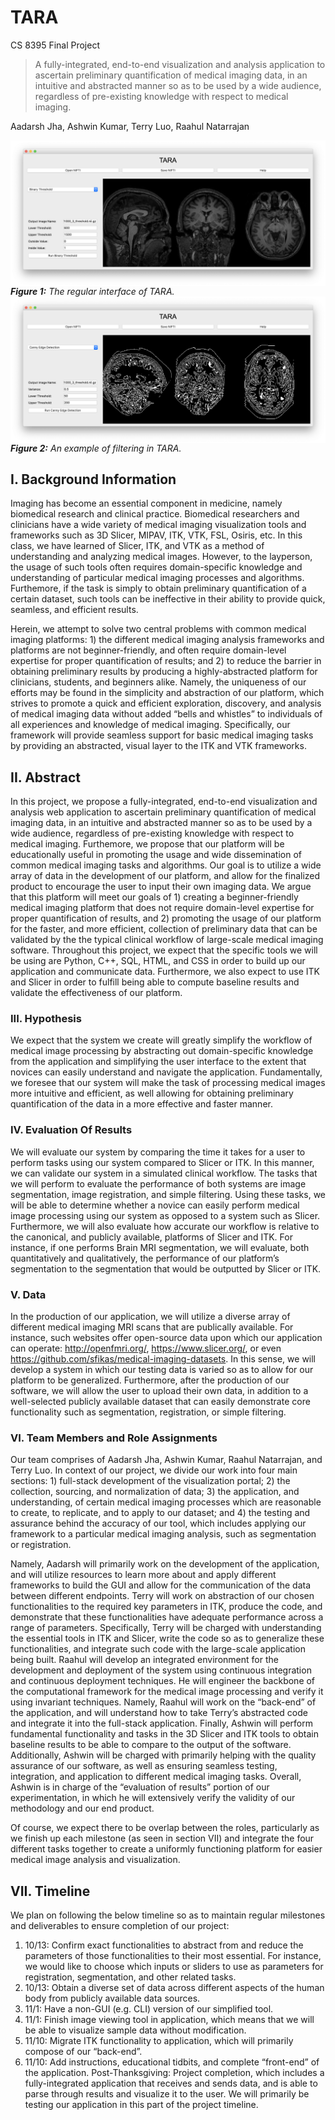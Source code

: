 # TARA 

CS 8395 Final Project

> A fully-integrated, end-to-end visualization and analysis application to ascertain preliminary quantification of medical imaging data, in an intuitive and abstracted manner so as to be used by a wide audience, regardless of pre-existing knowledge with respect to medical imaging. 

Aadarsh Jha, Ashwin Kumar, Terry Luo, Raahul Natarrajan

<img align = "center" src = "assets/img2.png"/>
<em><strong>Figure 1:</strong> The regular interface of TARA.</em>

<img align = "center" src = "assets/img3.png"/>
<em><strong>Figure 2:</strong> An example of filtering in TARA.</em>

## I. Background Information

Imaging has become an essential component in medicine, namely biomedical research and clinical practice. Biomedical researchers and clinicians have a wide variety of medical imaging visualization tools and frameworks such as 3D Slicer, MIPAV, ITK, VTK, FSL, Osiris, etc. In this class, we have learned of Slicer, ITK, and VTK as a method of understanding and analyzing medical images. However, to the layperson, the usage of such tools often requires domain-specific knowledge and understanding of particular medical imaging processes and algorithms. Furthemore, if the task is simply to obtain preliminary quantification of a certain dataset, such tools can be ineffective in their ability to provide quick, seamless, and efficient results. 

Herein, we attempt to solve two central problems with common medical imaging platforms: 1) the different medical imaging analysis frameworks and platforms are not beginner-friendly, and often require domain-level expertise for proper quantification of results; and 2) to reduce the barrier in obtaining preliminary results by producing a highly-abstracted platform for clinicians, students, and beginners alike. Namely, the uniqueness of our efforts may be found in the simplicity and abstraction of our platform, which strives to promote a quick and efficient exploration, discovery, and analysis of medical imaging data without added “bells and whistles” to individuals of all experiences and knowledge of medical imaging. Specifically, our framework will provide seamless support for basic medical imaging tasks by providing an abstracted, visual layer to the ITK and VTK frameworks.

## II. Abstract 

In this project, we propose a fully-integrated, end-to-end visualization and analysis web application to ascertain preliminary quantification of medical imaging data, in an intuitive and abstracted manner so as to be used by a wide audience, regardless of pre-existing knowledge with respect to medical imaging. Furthemore, we propose that our platform will be educationally useful in promoting the usage and wide dissemination of common medical imaging tasks and algorithms. Our goal is to utilize a wide array of data in the development of our platform, and allow for the finalized product to encourage the user to input their own imaging data. We argue that this platform will meet our goals of 1) creating a beginner-friendly medical imaging platform that does not require domain-level expertise for proper quantification of results, and 2) promoting the usage of our platform for the faster, and more efficient, collection of preliminary data that can be validated by the the typical clinical workflow of large-scale medical imaging software. Throughout this project, we expect that the specific tools we will be using are Python, C++, SQL, HTML, and CSS in order to build up our application and communicate data. Furthermore, we also expect to use ITK and Slicer in order to fulfill being able to compute baseline results and validate the effectiveness of our platform. 

### III. Hypothesis 

We expect that the system we create will greatly simplify the workflow of medical image processing by abstracting out domain-specific knowledge from the application and simplifying the user interface to the extent that novices can easily understand and navigate the application. Fundamentally, we foresee that our system will make the task of processing medical images more intuitive and efficient, as well allowing for obtaining preliminary quantification of the data in a more effective and faster manner.

### IV. Evaluation Of Results 

We will evaluate our system by comparing the time it takes for a user to perform tasks using our system compared to Slicer or ITK. In this manner, we can validate our system in a simulated clinical workflow. The tasks that we will perform to evaluate the performance of both systems are image segmentation, image registration, and simple filtering. Using these tasks, we will be able to determine whether a novice can easily perform medical image processing using our system as opposed to a system such as Slicer. Furthermore, we will also evaluate how accurate our workflow is relative to the canonical, and publicly available, platforms of Slicer and ITK. For instance, if one performs Brain MRI segmentation, we will evaluate, both quantitatively and qualitatively, the performance of our platform’s segmentation to the segmentation that would be outputted by Slicer or ITK. 

### V. Data
	
In the production of our application, we will utilize a diverse array of different medical imaging MRI scans that are publically available. For instance, such websites offer open-source data upon which our application can operate: http://openfmri.org/, https://www.slicer.org/, or even https://github.com/sfikas/medical-imaging-datasets. In this sense, we will develop a system in which our testing data is varied so as to allow for our platform to be generalized. Furthermore, after the production of our software, we will allow the user to upload their own data, in addition to a well-selected publicly available dataset that can easily demonstrate core functionality such as segmentation, registration, or simple filtering.

### VI. Team Members and Role Assignments 

Our team comprises of Aadarsh Jha, Ashwin Kumar, Raahul Natarrajan, and Terry Luo. In context of our project, we divide our work into four main sections: 1) full-stack development of the visualization portal; 2) the collection, sourcing, and normalization of data; 3) the application, and understanding, of certain medical imaging processes which are reasonable to create, to replicate, and to apply to our dataset; and 4) the testing and assurance behind the accuracy of our tool, which includes applying our framework to a particular medical imaging analysis, such as segmentation or registration. 	

Namely, Aadarsh will primarily work on the development of the application, and will utilize resources to learn more about and apply different frameworks to build the GUI and allow for the communication of the data between different endpoints. Terry will work on abstraction of our chosen functionalities to the required key parameters in ITK, produce the code, and demonstrate that these functionalities have adequate performance across a range of parameters. Specifically, Terry will be charged with understanding the essential tools in ITK and Slicer, write the code so as to generalize these functionalities, and integrate such code with the large-scale application being built. Raahul will develop an integrated environment for the development and deployment of the system using continuous integration and continuous deployment techniques. He will engineer the backbone of the computational framework for the medical image processing and verify it using invariant techniques. Namely, Raahul will work on the “back-end” of the application, and will understand how to take Terry’s abstracted code and integrate it into the full-stack application. Finally, Ashwin will perform fundamental functionality and tasks in the 3D Slicer and ITK tools to obtain baseline results to be able to compare to the output of the software. Additionally, Ashwin will be charged with primarily helping with the quality assurance of our software, as well as ensuring seamless testing, integration, and application to different medical imaging tasks. Overall, Ashwin is in charge of the “evaluation of results” portion of our experimentation, in which he will extensively verify the validity of our methodology and our end product. 

Of course, we expect there to be overlap between the roles, particularly as we finish up each milestone (as seen in section VII) and integrate the four different tasks together to create a uniformly functioning platform for easier medical image analysis and visualization. 

## VII. Timeline

We plan on following the below timeline so as to maintain regular milestones and deliverables to ensure completion of our project: 

1. 10/13: Confirm exact functionalities to abstract from and reduce the parameters of those functionalities to their most essential. For instance, we would like to choose which inputs or sliders to use as parameters for registration, segmentation, and other related tasks. 
2. 10/13: Obtain a diverse set of data across different aspects of the human body from publicly available data sources. 
3. 11/1: Have a non-GUI (e.g. CLI) version of our simplified tool. 
4. 11/1: Finish image viewing tool in application, which means that we will be able to visualize sample data without modification.
5. 11/10: Migrate ITK functionality to application, which will primarily compose of our “back-end”. 
6. 11/10: Add instructions, educational tidbits, and complete “front-end” of the application. 
Post-Thanksgiving: Project completion, which includes a fully-integrated application that receives and sends data, and is able to parse through results and visualize it to the user. We will primarily be testing our application in this part of the project timeline. 
